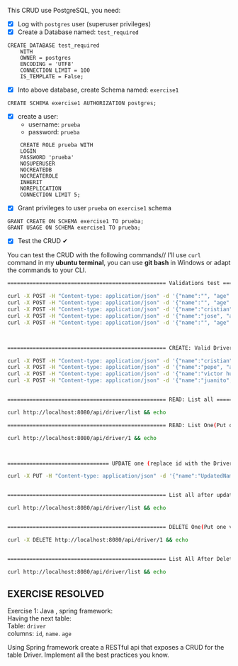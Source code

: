 This CRUD use PostgreSQL, you need:

- [x] Log with `postgres` user (superuser privileges)
- [x] Create a Database named: `test_required`

```postgresql
CREATE DATABASE test_required
    WITH
    OWNER = postgres
    ENCODING = 'UTF8'
    CONNECTION LIMIT = 100
    IS_TEMPLATE = False;
```

- [x] Into above database, create Schema named: `exercise1`

```postgresql
CREATE SCHEMA exercise1 AUTHORIZATION postgres;
```

- [x] create a user:
    - username: `prueba`
    - password: `prueba`

```postgresql
    CREATE ROLE prueba WITH
    LOGIN
    PASSWORD 'prueba'
    NOSUPERUSER
    NOCREATEDB
    NOCREATEROLE
    INHERIT
    NOREPLICATION
    CONNECTION LIMIT 5;
```

- [x] Grant privileges to user `prueba` on `exercise1` schema

```postgresql
GRANT CREATE ON SCHEMA exercise1 TO prueba;
GRANT USAGE ON SCHEMA exercise1 TO prueba;
```

- [x] Test the CRUD ✔

You can test the CRUD with the following commands//
I'll use `curl` command in my **ubuntu terminal**, you can use **git bash** in Windows or adapt the commands to your
CLI.

```bash
================================================== Validations test ==================================================

curl -X POST -H "Content-type: application/json" -d '{"name":"", "age":""}' http://localhost:8080/api/driver/create && echo
curl -X POST -H "Content-type: application/json" -d '{"name":"", "age":"70"}' http://localhost:8080/api/driver/create && echo
curl -X POST -H "Content-type: application/json" -d '{"name":"cristian", "age":""}' http://localhost:8080/api/driver/create && echo
curl -X POST -H "Content-type: application/json" -d '{"name":"jose", "age":"89"}' http://localhost:8080/api/driver/create && echo
curl -X POST -H "Content-type: application/json" -d '{"name":"", "age":"99999"}' http://localhost:8080/api/driver/create && echo



================================================== CREATE: Valid Driver Insertion ==================================================

curl -X POST -H "Content-type: application/json" -d '{"name":"cristian", "age":"20"}' http://localhost:8080/api/driver/create && echo
curl -X POST -H "Content-type: application/json" -d '{"name":"pepe", "age":"51"}' http://localhost:8080/api/driver/create && echo
curl -X POST -H "Content-type: application/json" -d '{"name":"victor hugo", "age":"35"}' http://localhost:8080/api/driver/create && echo
curl -X POST -H "Content-type: application/json" -d '{"name":"juanito", "age":"33"}' http://localhost:8080/api/driver/create && echo


================================================== READ: List all ==================================================

curl http://localhost:8080/api/driver/list && echo

================================================== READ: List One(Put one valid Id) ==================================================

curl http://localhost:8080/api/driver/1 && echo



================================ UPDATE one (replace id with the Driver that you can update) =================================

curl -X PUT -H "Content-type: application/json" -d '{"name":"UpdatedName", "age":30}' http://localhost:8080/api/driver/1 && echo


================================================== List all after update ==================================================

curl http://localhost:8080/api/driver/list && echo


================================================== DELETE One(Put one valid Id) ==================================================

curl -X DELETE http://localhost:8080/api/driver/1 && echo


================================================== List All After Delete ==================================================

curl http://localhost:8080/api/driver/list && echo

```

## EXERCISE RESOLVED
Exercise 1: Java , spring framework:  
Having the next table:   
Table: `driver`    
columns: `id`, `name`. `age`  

Using Spring framework create a RESTful api that exposes a CRUD for the table Driver. Implement all the best practices you know.
